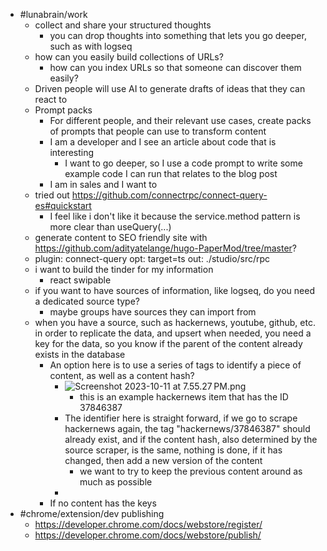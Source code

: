 - #lunabrain/work
	- collect and share your structured thoughts
		- you can drop thoughts into something that lets you go deeper, such as with logseq
	- how can you easily build collections of URLs?
		- how can you index URLs so that someone can discover them easily?
	- Driven people will use AI to generate drafts of ideas that they can react to
	- Prompt packs
		- For different people, and their relevant use cases, create packs of prompts that people can use to transform content
		- I am a developer and I see an article about code that is interesting
			- I want to go deeper, so I use a code prompt to write some example code I can run that relates to the blog post
		- I am in sales and I want to
	- tried out https://github.com/connectrpc/connect-query-es#quickstart
		- I feel like i don't like it because the service.method pattern is more clear than useQuery(...)
	- generate content to SEO friendly site with https://github.com/adityatelange/hugo-PaperMod/tree/master?
	- plugin: connect-query
	  opt: target=ts
	  out: ./studio/src/rpc
	- i want to build the tinder for my information
		- react swipable
	- if you want to have sources of information, like logseq, do you need a dedicated source type?
		- maybe groups have sources they can import from
	- when you have a source, such as hackernews, youtube, github, etc. in order to replicate the data, and upsert when needed, you need a key for the data, so you know if the parent of the content already exists in the database
		- An option here is to use a series of tags to identify a piece of content, as well as a content hash?
			- ![Screenshot 2023-10-11 at 7.55.27 PM.png](../assets/Screenshot_2023-10-11_at_7.55.27 PM_1697079339784_0.png)
				- this is an example hackernews item that has the ID 37846387
			- The identifier here is straight forward, if we go to scrape hackernews again, the tag "hackernews/37846387" should already exist, and if the content hash, also determined by the source scraper, is the same, nothing is done, if it has changed, then add a new version of the content
				- we want to try to keep the previous content around as much as possible
			-
		- If no content has the keys
- #chrome/extension/dev publishing
	- https://developer.chrome.com/docs/webstore/register/
	- https://developer.chrome.com/docs/webstore/publish/